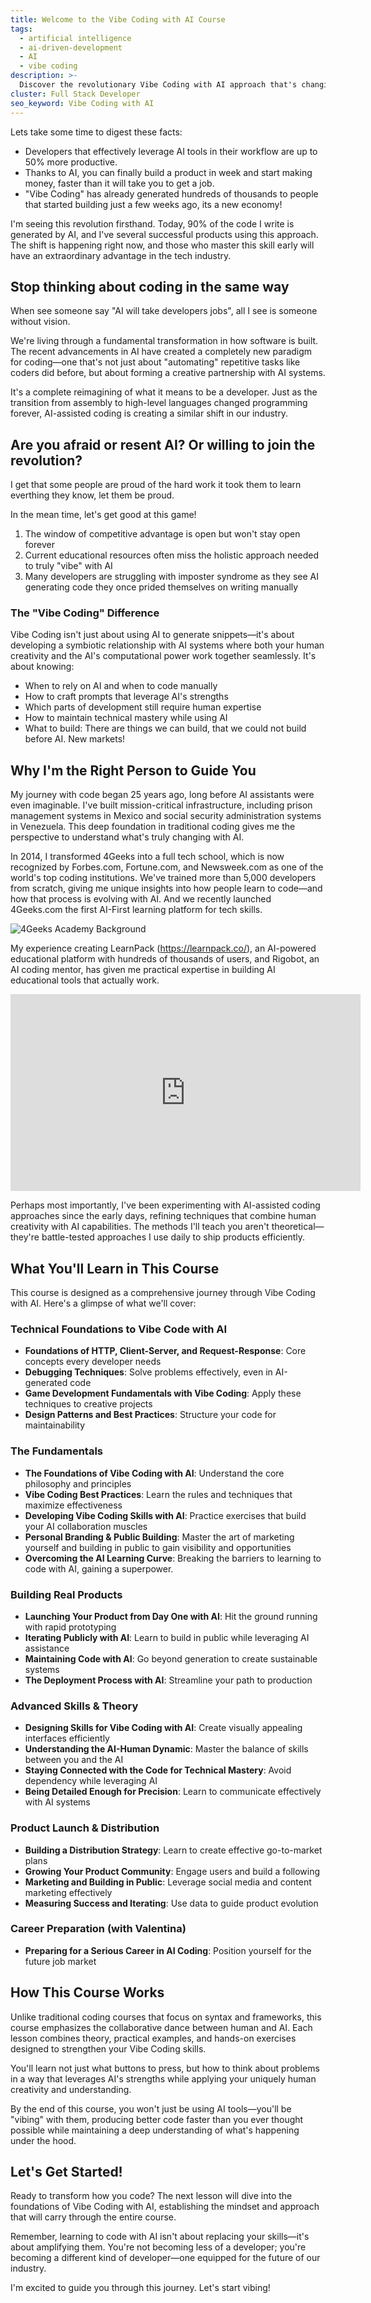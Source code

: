 ```yaml
---
title: Welcome to the Vibe Coding with AI Course
tags:
  - artificial intelligence
  - ai-driven-development
  - AI
  - vibe coding
description: >-
  Discover the revolutionary Vibe Coding with AI approach that's changing how we build software! Learn from an industry veteran with 25+ years of experience how to leverage AI to code faster, better, and with more creativity.
cluster: Full Stack Developer
seo_keyword: Vibe Coding with AI
---
```


Lets take some time to digest these facts:

- Developers that effectively leverage AI tools in their workflow are up to 50% more productive.
- Thanks to AI, you can finally build a product in week and start making money, faster than it will take you to get a job.
- "Vibe Coding" has already generated hundreds of thousands to people that started building just a few weeks ago, its a new economy!

I'm seeing this revolution firsthand. Today, 90% of the code I write is generated by AI, and I've several successful products using this approach. The shift is happening right now, and those who master this skill early will have an extraordinary advantage in the tech industry.

## Stop thinking about coding in the same way

When see someone say "AI will take developers jobs", all I see is someone without vision.

We're living through a fundamental transformation in how software is built. The recent advancements in AI have created a completely new paradigm for coding—one that's not just about "automating" repetitive tasks like coders did before, but about forming a creative partnership with AI systems.

It's a complete reimagining of what it means to be a developer. Just as the transition from assembly to high-level languages changed programming forever, AI-assisted coding is creating a similar shift in our industry.

## Are you afraid or resent AI? Or willing to join the revolution?

I get that some people are proud of the hard work it took them to learn everthing they know, let them be proud.

In the mean time, let's get good at this game!

1. The window of competitive advantage is open but won't stay open forever
2. Current educational resources often miss the holistic approach needed to truly "vibe" with AI
3. Many developers are struggling with imposter syndrome as they see AI generating code they once prided themselves on writing manually

### The "Vibe Coding" Difference

Vibe Coding isn't just about using AI to generate snippets—it's about developing a symbiotic relationship with AI systems where both your human creativity and the AI's computational power work together seamlessly. It's about knowing:

- When to rely on AI and when to code manually
- How to craft prompts that leverage AI's strengths
- Which parts of development still require human expertise
- How to maintain technical mastery while using AI
- What to build: There are things we can build, that we could not build before AI. New markets!

## Why I'm the Right Person to Guide You

My journey with code began 25 years ago, long before AI assistants were even imaginable. I've built mission-critical infrastructure, including prison management systems in Mexico and social security administration systems in Venezuela. This deep foundation in traditional coding gives me the perspective to understand what's truly changing with AI.

In 2014, I transformed 4Geeks into a full tech school, which is now recognized by Forbes.com, Fortune.com, and Newsweek.com as one of the world's top coding institutions. We've trained more than 5,000 developers from scratch, giving me unique insights into how people learn to code—and how that process is evolving with AI. And we recently launched 4Geeks.com the first AI-First learning platform for tech skills.

![4Geeks Academy Background](../../assets/4geeks-background.jpg)

My experience creating LearnPack (https://learnpack.co/), an AI-powered educational platform with hundreds of thousands of users, and Rigobot, an AI coding mentor, has given me practical expertise in building AI educational tools that actually work. 

<iframe width="560" height="315" src="https://www.youtube.com/embed/Ul-TBJXqcjc?si=_vRcDLx3fGvy-VbE" title="YouTube video player" frameborder="0" allow="accelerometer; autoplay; clipboard-write; encrypted-media; gyroscope; picture-in-picture; web-share" referrerpolicy="strict-origin-when-cross-origin" allowfullscreen></iframe>

Perhaps most importantly, I've been experimenting with AI-assisted coding approaches since the early days, refining techniques that combine human creativity with AI capabilities. The methods I'll teach you aren't theoretical—they're battle-tested approaches I use daily to ship products efficiently.

## What You'll Learn in This Course

This course is designed as a comprehensive journey through Vibe Coding with AI. Here's a glimpse of what we'll cover:

### Technical Foundations to Vibe Code with AI
- **Foundations of HTTP, Client-Server, and Request-Response**: Core concepts every developer needs
- **Debugging Techniques**: Solve problems effectively, even in AI-generated code
- **Game Development Fundamentals with Vibe Coding**: Apply these techniques to creative projects
- **Design Patterns and Best Practices**: Structure your code for maintainability

### The Fundamentals
- **The Foundations of Vibe Coding with AI**: Understand the core philosophy and principles
- **Vibe Coding Best Practices**: Learn the rules and techniques that maximize effectiveness
- **Developing Vibe Coding Skills with AI**: Practice exercises that build your AI collaboration muscles
- **Personal Branding & Public Building**: Master the art of marketing yourself and building in public to gain visibility and opportunities
- **Overcoming the AI Learning Curve**: Breaking the barriers to learning to code with AI, gaining a superpower.

### Building Real Products
- **Launching Your Product from Day One with AI**: Hit the ground running with rapid prototyping
- **Iterating Publicly with AI**: Learn to build in public while leveraging AI assistance
- **Maintaining Code with AI**: Go beyond generation to create sustainable systems
- **The Deployment Process with AI**: Streamline your path to production

### Advanced Skills & Theory
- **Designing Skills for Vibe Coding with AI**: Create visually appealing interfaces efficiently
- **Understanding the AI-Human Dynamic**: Master the balance of skills between you and the AI
- **Staying Connected with the Code for Technical Mastery**: Avoid dependency while leveraging AI
- **Being Detailed Enough for Precision**: Learn to communicate effectively with AI systems

### Product Launch & Distribution
- **Building a Distribution Strategy**: Learn to create effective go-to-market plans
- **Growing Your Product Community**: Engage users and build a following
- **Marketing and Building in Public**: Leverage social media and content marketing effectively
- **Measuring Success and Iterating**: Use data to guide product evolution

### Career Preparation (with Valentina)
- **Preparing for a Serious Career in AI Coding**: Position yourself for the future job market

## How This Course Works

Unlike traditional coding courses that focus on syntax and frameworks, this course emphasizes the collaborative dance between human and AI. Each lesson combines theory, practical examples, and hands-on exercises designed to strengthen your Vibe Coding skills.

You'll learn not just what buttons to press, but how to think about problems in a way that leverages AI's strengths while applying your uniquely human creativity and understanding.

By the end of this course, you won't just be using AI tools—you'll be "vibing" with them, producing better code faster than you ever thought possible while maintaining a deep understanding of what's happening under the hood.

## Let's Get Started!

Ready to transform how you code? The next lesson will dive into the foundations of Vibe Coding with AI, establishing the mindset and approach that will carry through the entire course.

Remember, learning to code with AI isn't about replacing your skills—it's about amplifying them. You're not becoming less of a developer; you're becoming a different kind of developer—one equipped for the future of our industry.

I'm excited to guide you through this journey. Let's start vibing!